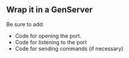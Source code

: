 ## Wrap it in a GenServer
Be sure to add:
- Code for opening the port.
- Code for listening to the port
- Code for sending commands (if necessary)
